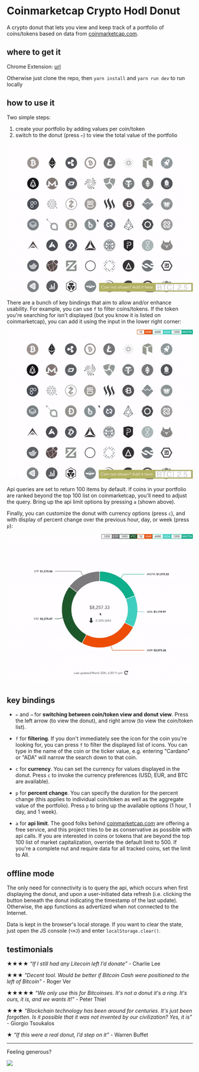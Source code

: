 # Coinmarketcap Crypto Hodl Donut

A crypto donut that lets you view and keep track of a portfolio of coins/tokens based on data from [coinmarketcap.com](https://coinmarketcap.com).


## where to get it

Chrome Extension: [url]()

Otherwise just clone the repo, then `yarn install` and `yarn run dev` to run locally


## how to use it

Two simple steps:

1. create your portfolio by adding values per coin/token
2. switch to the donut (press `←`) to view the total value of the portfolio

![](1.gif)

There are a bunch of key bindings that aim to allow and/or enhance usability. For example, you can use `f` to filter coins/tokens. If the token you're searching for isn't displayed (but you know it is listed on coinmarketcap), you can add it using the input in the lower right corner:

![](2.gif)

Api queries are set to return 100 items by default. If coins in your portfolio are ranked beyond the top 100 list on coinmarketcap, you'll need to adjust the query. Bring up the api limit options by pressing `a` (shown above).

Finally, you can customize the donut with currency options (press `c`), and with display of percent change over the previous hour, day, or week (press `p`):

![](3.gif)

## key bindings

* `←` and `→` for **switching between coin/token view and donut view**. Press the left arrow (to view the donut), and right arrow (to view the coin/token list).

* `f` for **filtering**. If you don't immediately see the icon for the coin you're looking for, you can press `f` to filter the displayed list of icons. You can type in the name of the coin or the ticker value, e.g. entering "Cardano" or "ADA" will narrow the search down to that coin.

* `c` for **currency**. You can set the currency for values displayed in the donut. Press `c` to invoke the currency preferences (USD, EUR, and BTC are available).

* `p` for **percent change**. You can specify the duration for the percent change (this applies to individual coin/token as well as the aggregate value of the portfolio). Press `p` to bring up the available options (1 hour, 1 day, and 1 week).

* `a` for **api limit**. The good folks behind [coinmarketcap.com](https://coinmarketcap.com) are offering a free service, and this project tries to be as conservative as possible with api calls. If you are interested in coins or tokens that are beyond the top 100 list of market capitalization, override the default limit to 500. If you're a complete nut and require data for all tracked coins, set the limit to All.


## offline mode

The only need for connectivity is to query the api, which occurs when first displaying the donut, and upon a user-initiated data refresh (i.e. clicking the button beneath the donut indicating the timestamp of the last update). Otherwise, the app functions as advertized when not connected to the Internet.

Data is kept in the browser's local storage. If you want to clear the state, just open the JS console (`⌥⌘J`) and enter `localStorage.clear()`.


## testimonials

★★★★ *“If I still had any Litecoin left I’d donate”* - Charlie Lee

★★★ *"Decent tool. Would be better if Bitcoin Cash were positioned to the left of Bitcoin"* - Roger Ver

★★★★★ *“We only use this for Bitcoinses.  It's not a donut it's a ring. It's ours, it is, and we wants it!"* - Peter Thiel

★★★ *“Blockchain technology has been around for centuries. It's just been forgotten. Is it possible that it was not invented by our civilization? Yes, it is”* - Giorgio Tsoukalos

★ *“If this were a real donut, I’d step on it”* - Warren Buffet

---

Feeling generous?

<script>function shapeshift_click(a,e){e.preventDefault();var link=a.href;window.open(link,'1418115287605','width=700,height=500,toolbar=0,menubar=0,location=0,status=1,scrollbars=1,resizable=0,left=0,top=0');return false;}</script> <a onclick="shapeshift_click(this, event);" href="https://shapeshift.io/shifty.html?destination=3F4zUcdYesspUGY1rqZapDn5sLV4ngFhBn&amp;output=BTC"><img src="https://shapeshift.io/images/shifty/small_light_altcoins.png" class="ss-button"></a>
